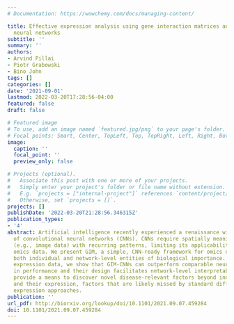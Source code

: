 ```yaml
---
# Documentation: https://wowchemy.com/docs/managing-content/

title: Effective expression analysis using gene interaction matrices and convolutional
  neural networks
subtitle: ''
summary: ''
authors:
- Arvind Pillai
- Piotr Grabowski
- Bino John
tags: []
categories: []
date: '2021-09-01'
lastmod: 2022-03-20T17:28:56-04:00
featured: false
draft: false

# Featured image
# To use, add an image named `featured.jpg/png` to your page's folder.
# Focal points: Smart, Center, TopLeft, Top, TopRight, Left, Right, BottomLeft, Bottom, BottomRight.
image:
  caption: ''
  focal_point: ''
  preview_only: false

# Projects (optional).
#   Associate this post with one or more of your projects.
#   Simply enter your project's folder or file name without extension.
#   E.g. `projects = ["internal-project"]` references `content/project/deep-learning/index.md`.
#   Otherwise, set `projects = []`.
projects: []
publishDate: '2022-03-20T21:28:56.346315Z'
publication_types:
- '4'
abstract: Artificial intelligence recently experienced a renaissance with the advancement
  of convolutional neural networks (CNNs). CNNs require spatially meaningful matrices
  (e.g., image data) with recurring patterns, limiting its applicability to high-throughput
  omics data. We present GIM, a simple, CNN-ready framework for omics data to detect
  both individual and network-level entities of biological importance. Using gene
  expression data, we show that GIM-CNNs can outperform comparable neural networks
  in performance and their design facilitates network-level interpretability. GIM-CNNs
  provide a means to discover novel disease-relevant factors beyond individual genes
  and their expression, factors that are likely missed by standard differential gene
  expression approaches.
publication: ''
url_pdf: http://biorxiv.org/lookup/doi/10.1101/2021.09.07.459284
doi: 10.1101/2021.09.07.459284
---
```

